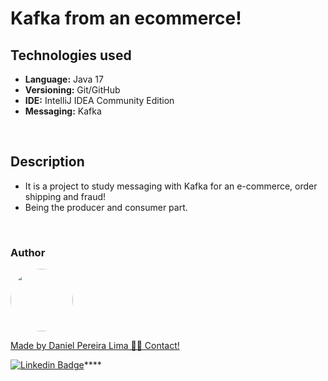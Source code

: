 
# Kafka from an ecommerce!

## Technologies used

* **Language:** Java 17
* **Versioning:** Git/GitHub
* **IDE:** IntelliJ IDEA Community Edition
* **Messaging:** Kafka

<br>


## Description

* It is a project to study messaging with Kafka for an e-commerce, order shipping and fraud!
* Being the producer and consumer part.

<br>

<h3>Author</h3>

<a href="https://www.linkedin.com/in/danielpereiralima/">
 <img style="border-radius: 50%;" src="https://avatars.githubusercontent.com/u/96916005?v=4" width="100px;" alt=""/>

Made by Daniel Pereira Lima 👋🏽 Contact!

[![Linkedin Badge](https://img.shields.io/badge/-Daniel-blue?style=flat-square&logo=Linkedin&logoColor=white&link=https://www.linkedin.com/in/danielpereiralima/)](https://www.linkedin.com/in/danielpereiralima/)****